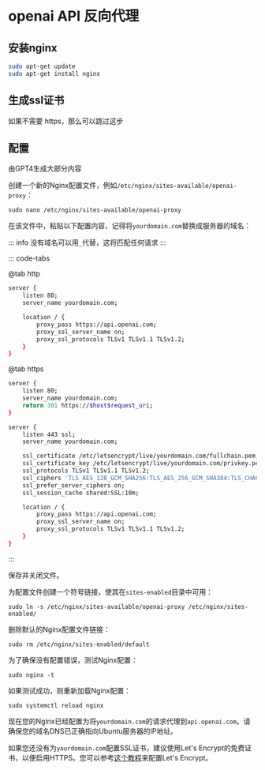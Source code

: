 # openai API 反向代理

## 安装nginx

```sh
sudo apt-get update
sudo apt-get install nginx
```

## 生成ssl证书

如果不需要 https，那么可以跳过这步

<!-- @include: ./code/fast/ssl.md{2-68} -->

## 配置

由GPT4生成大部分内容

创建一个新的Nginx配置文件，例如`/etc/nginx/sites-available/openai-proxy`：
```
sudo nano /etc/nginx/sites-available/openai-proxy
```

在该文件中，粘贴以下配置内容，记得将`yourdomain.com`替换成服务器的域名：

::: info 没有域名可以用`_`代替，这将匹配任何请求
:::

::: code-tabs

@tab http

```sh
server {
    listen 80;
    server_name yourdomain.com;

    location / {
        proxy_pass https://api.openai.com;
        proxy_ssl_server_name on;
        proxy_ssl_protocols TLSv1 TLSv1.1 TLSv1.2;
    }
}
```

@tab https

```sh
server {
    listen 80;
    server_name yourdomain.com;
    return 301 https://$host$request_uri;
}

server {
    listen 443 ssl;
    server_name yourdomain.com;

    ssl_certificate /etc/letsencrypt/live/yourdomain.com/fullchain.pem;
    ssl_certificate_key /etc/letsencrypt/live/yourdomain.com/privkey.pem;
    ssl_protocols TLSv1 TLSv1.1 TLSv1.2;
    ssl_ciphers 'TLS_AES_128_GCM_SHA256:TLS_AES_256_GCM_SHA384:TLS_CHACHA20_POLY1305_SHA256:ECDHE-RSA-AES128-GCM-SHA256:ECDHE-RSA-AES256-GCM-SHA384';
    ssl_prefer_server_ciphers on;
    ssl_session_cache shared:SSL:10m;

    location / {
        proxy_pass https://api.openai.com;
        proxy_ssl_server_name on;
        proxy_ssl_protocols TLSv1 TLSv1.1 TLSv1.2;
    }
}

```
:::

保存并关闭文件。

为配置文件创建一个符号链接，使其在`sites-enabled`目录中可用：
```
sudo ln -s /etc/nginx/sites-available/openai-proxy /etc/nginx/sites-enabled/
```

删除默认的Nginx配置文件链接：
```
sudo rm /etc/nginx/sites-enabled/default
```

为了确保没有配置错误，测试Nginx配置：
```
sudo nginx -t
```

如果测试成功，则重新加载Nginx配置：
```
sudo systemctl reload nginx
```

现在您的Nginx已经配置为将`yourdomain.com`的请求代理到`api.openai.com`。请确保您的域名DNS已正确指向Ubuntu服务器的IP地址。

如果您还没有为`yourdomain.com`配置SSL证书，建议使用Let's Encrypt的免费证书，以便启用HTTPS。您可以参考[这个教程](https://www.digitalocean.com/community/tutorials/how-to-secure-nginx-with-let-s-encrypt-on-ubuntu-18-04)来配置Let's Encrypt。
